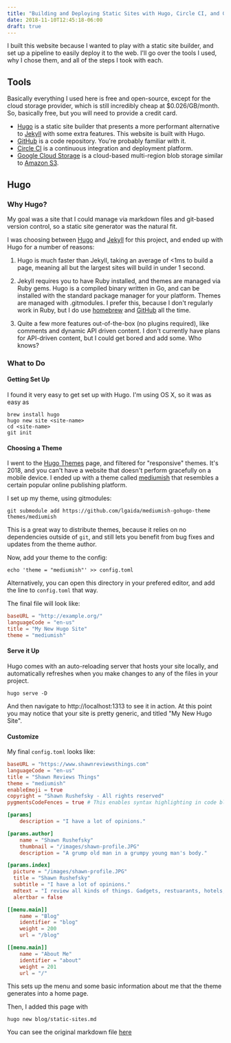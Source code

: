 ```yaml
---
title: "Building and Deploying Static Sites with Hugo, Circle CI, and Google Cloud Storage"
date: 2018-11-10T12:45:18-06:00
draft: true
---
```


I built this website because I wanted to play with a static site builder, and set up a pipeline to easily deploy it to the web. I'll go over the tools I used, why I chose them, and all of the steps I took with each. 

## Tools

Basically everything I used here is free and open-source, except for the cloud storage provider, which is still incredibly cheap at $0.026/GB/month. So, basically free, but you will need to provide a credit card.

* [Hugo](https://gohugo.io) is a static site builder that presents a more performant alternative to [Jekyll](https://jekyllrb.com/) with some extra features.  This website is built with Hugo.
* [GitHub](https://github.com) is a code repository. You're probably familiar with it.
* [Circle CI](https://circleci.com) is a continuous integration and deployment platform.
* [Google Cloud Storage](https://cloud.google.com/storage/) is a cloud-based multi-region blob storage similar to [Amazon S3](https://aws.amazon.com/s3/).

## Hugo

### Why Hugo?

My goal was a site that I could manage via markdown files and git-based version control, so a static site generator was the natural fit.

I was choosing between [Hugo](https://gohugo.io) and [Jekyll](https://jekyllrb.com/) for this project, and ended up with Hugo for a number of reasons:

1. Hugo is much faster than Jekyll, taking an average of <1ms to build a page, meaning all but the largest sites will build in under 1 second.

2. Jekyll requires you to have Ruby installed, and themes are managed via Ruby gems. Hugo is a compiled binary written in Go, and can be installed with the standard package manager for your platform. Themes are managed with .gitmodules. I prefer this, because I don't regularly work in Ruby, but I do use [homebrew](https://brew.sh) and [GitHub](https://github.com) all the time.

3. Quite a few more features out-of-the-box (no plugins required), like comments and dynamic API driven content. I don't currently have plans for API-driven content, but I could get bored and add some. Who knows?

### What to Do

#### Getting Set Up

I found it very easy to get set up with Hugo. I'm using OS X, so it was as easy as

```shell
brew install hugo
hugo new site <site-name>
cd <site-name>
git init
```

#### Choosing a Theme

I went to the [Hugo Themes](https://themes.gohugo.io/) page, and filtered for "responsive" themes. It's 2018, and you can't have a website that doesn't perform gracefully on a mobile device. I ended up with a theme called [mediumish](https://github.com/lgaida/mediumish-gohugo-theme) that resembles a certain popular online publishing platform.

I set up my theme, using gitmodules:

```shell
git submodule add https://github.com/lgaida/mediumish-gohugo-theme themes/mediumish
```

This is a great way to distribute themes, because it relies on no dependencies outside of `git`, and still lets you benefit from bug fixes and updates from the theme author.

Now, add your theme to the config:

```shell
echo 'theme = "mediumish"' >> config.toml
```

Alternatively, you can open this directory in your prefered editor, and add the line to `config.toml` that way.

The final file will look like:

```toml
baseURL = "http://example.org/"
languageCode = "en-us"
title = "My New Hugo Site"
theme = "mediumish"

```

#### Serve it Up

Hugo comes with an auto-reloading server that hosts your site locally, and automatically refreshes when you make changes to any of the files in your project.

```shell
hugo serve -D
```

And then navigate to http://localhost:1313 to see it in action. At this point you may notice that your site is pretty generic, and titled "My New Hugo Site".

#### Customize

My final `config.toml` looks like:

```toml
baseURL = "https://www.shawnreviewsthings.com"
languageCode = "en-us"
title = "Shawn Reviews Things"
theme = "mediumish"
enableEmoji = true
copyright = "Shawn Rushefsky - All rights reserved"
pygmentsCodeFences = true # This enables syntax highlighting in code blocks like this one

[params]
    description = "I have a lot of opinions."

[params.author]
    name = "Shawn Rushefsky"
    thumbnail = "/images/shawn-profile.JPG"
    description = "A grump old man in a grumpy young man's body."

[params.index]
  picture = "/images/shawn-profile.JPG"
  title = "Shawn Rushefsky"
  subtitle = "I have a lot of opinions."
  mdtext = "I review all kinds of things. Gadgets, restuarants, hotels, open source projects, enterprise services, dogs, etc."
  alertbar = false

[[menu.main]]
    name = "Blog"
    identifier = "blog"
    weight = 200
    url = "/blog"

[[menu.main]]
    name = "About Me"
    identifier = "about"
    weight = 201
    url = "/"
```

This sets up the menu and some basic information about me that the theme generates into a home page.

Then, I added this page with

```shell
hugo new blog/static-sites.md
```

You can see the original markdown file [here](https://github.com/shawnrushefsky/reviews-things/blob/master/content/reviews/Hugo.md)